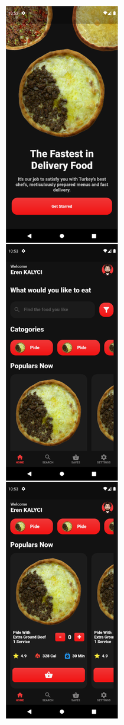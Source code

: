 <div class="photo-container" align="center">
  <img src="https://github.com/KLYCHUB/flutter_turkish_food_app_ui/blob/main/flutter_turkish_food_app_ui/ss/Screenshot_1676801142.png" height="640",width="360">
  &nbsp;
  <img src="https://github.com/KLYCHUB/flutter_turkish_food_app_ui/blob/main/flutter_turkish_food_app_ui/ss/Screenshot_1676801150.png" height="640",width="360">
  &nbsp;
  <img src="https://github.com/KLYCHUB/flutter_turkish_food_app_ui/blob/main/flutter_turkish_food_app_ui/ss/Screenshot_1676801156.png" height="640",width="360">
  &nbsp;
</div>
